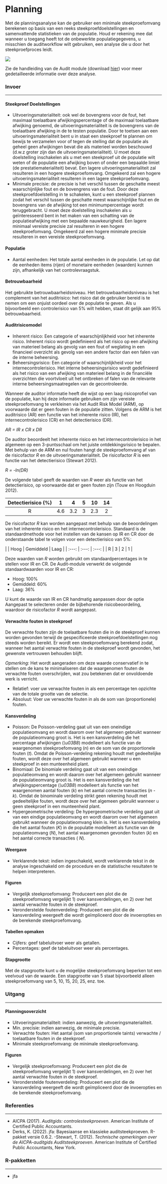 Planning
===

Met de planningsanalyse kan de gebruiker een minimale steekproefomvang berekenen op basis van een reeks steekproefdoelstellingen en samenvattende statistieken van de populatie. Houd er rekening mee dat wanneer u toegang heeft tot de onbewerkte populatiegegevens, u misschien de auditworkflow wilt gebruiken, een analyse die u door het steekproefproces leidt.

<img src="%HELP_FOLDER%/img/workflowPlanning.png" />

Zie de handleiding van de Audit module (download [hier](https://github.com/jasp-stats/jaspAudit/raw/master/man/manual.pdf)) voor meer gedetailleerde informatie over deze analyse.

### Invoer
---

#### Steekproef Doelstellingen
- Uitvoeringsmaterialiteit: ook wel de bovengrens voor de fout, het maximaal toelaatbare afwijkingspercentage of de maximaal toelaatbare afwijking genoemd, de uitvoeringsmaterialiteit is de bovengrens van de toelaatbare afwijking in de te testen populatie. Door te toetsen aan een uitvoeringsmaterialiteit bent u in staat een steekproef te plannen om bewijs te verzamelen voor of tegen de stelling dat de populatie als geheel geen afwijkingen bevat die als materieel worden beschouwd (d.w.z groter zijn dan de uitvoeringsmaterialiteit). U moet deze doelstelling inschakelen als u met een steekproef uit de populatie wilt weten of de populatie een afwijking boven of onder een bepaalde limiet (de prestatiematerialiteit) bevat. Een lagere uitvoeringsmaterialiteit zal resulteren in een hogere steekproefomvang. Omgekeerd zal een hogere uitvoeringsmaterialiteit resulteren in een lagere steekproefomvang.
- Minimale precisie: de precisie is het verschil tussen de geschatte meest waarschijnlijke fout en de bovengrens van de fout. Door deze steekproefdoelstelling in te schakelen, kunt u een steekproef plannen zodat het verschil tussen de geschatte meest waarschijnlijke fout en de bovengrens van de afwijking tot een minimumpercentage wordt teruggebracht. U moet deze doelstelling inschakelen als u geïnteresseerd bent in het maken van een schatting van de populatieafwijking met een bepaalde nauwkeurigheid. Een lagere minimaal vereiste precisie zal resulteren in een hogere steekproefomvang. Omgekeerd zal een hogere minimale precisie resulteren in een vereiste steekproefomvang.

#### Populatie
- Aantal eenheden: Het totale aantal eenheden in de populatie. Let op dat de eenheden items (rijen) of monetaire eenheden (waarden) kunnen zijn, afhankelijk van het controlevraagstuk.

#### Betrouwbaarheid
Het gebruikte betrouwbaarheidsniveau. Het betrouwbaarheidsniveau is het complement van het auditrisico: het risico dat de gebruiker bereid is te nemen om een ​​onjuist oordeel over de populatie te geven. Als u bijvoorbeeld een controlerisico van 5% wilt hebben, staat dit gelijk aan 95% betrouwbaarheid.

#### Auditrisicomodel
- Inherent risico: Een categorie of waarschijnlijkheid voor het inherente risico. Inherent risico wordt gedefinieerd als het risico op een afwijking van materieel belang als gevolg van een fout of weglating in een financieel overzicht als gevolg van een andere factor dan een falen van de interne beheersing.
- Beheersingsrisico: Een categorie of waarschijnlijkheid voor het internecontrolerisico. Het interne beheersingsrisico wordt gedefinieerd als het risico van een afwijking van materieel belang in de financiële overzichten die voortvloeit uit het ontbreken of falen van de relevante interne beheersingsmaatregelen van de gecontroleerde.

Wanneer de auditor informatie heeft die wijst op een laag risicoprofiel van de populatie, kan hij deze informatie gebruiken om zijn vereiste steekproefomvang te verkleinen via het Audit Risk Model (ARM), op voorwaarde dat er geen fouten in de populatie zitten. Volgens de ARM is het auditrisico (AR) een functie van het inherente risico (IR), het internecontrolerisico (CR) en het detectierisico (DR).

*AR = IR x CR x DR*

De auditor beoordeelt het inherente risico en het internecontrolerisico in het algemeen op een 3-puntsschaal om het juiste ontdekkingsrisico te bepalen. Met behulp van de ARM en nul fouten hangt de steekproefomvang af van de risicofactor *R* en de uitvoeringsmaterialiteit. De risicofactor *R* is een functie van het detectierisico (Stewart 2012).

*R = -ln(DR)*

De volgende tabel geeft de waarden van *R* weer als functie van het detectierisico, op voorwaarde dat er geen fouten zijn (Touw en Hoogduin 2012).

| Detectierisico (%) | 1 | 4 | 5 | 10 | 14 |
| :---: | :---: | :---: | :---: | :---: | :---: |
| R | 4.6 | 3.2 | 3 | 2.3 | 2 |

De risicofactor *R* kan worden aangepast met behulp van de beoordelingen van het inherente risico en het internecontrolerisico. Standaard is de standaardmethode voor het instellen van de kansen op IR en CR door de onderstaande tabel te volgen voor een detectierisico van 5%:

| | Hoog | Gemiddeld | Laag |
| :---: | :---: | :---: |
| R | 3 | 2 | 1 |

Deze waarden van *R* worden gebruikt om standaardpercentages in te stellen voor IR en CR. De Audit-module verwerkt de volgende standaardwaarden voor IR en CR:

- Hoog: 100%
- Gemiddeld: 60%
- Laag: 36%

U kunt de waarde van IR en CR handmatig aanpassen door de optie Aangepast te selecteren onder de bijbehorende risicobeoordeling, waardoor de risicofactor *R* wordt aangepast.

#### Verwachte fouten in steekproef
De verwachte fouten zijn de toelaatbare fouten die in de steekproef kunnen worden gevonden terwijl de gespecificeerde steekproefdoelstellingen nog steeds worden bereikt. Er wordt een steekproefomvang berekend zodat, wanneer het aantal verwachte fouten in de steekproef wordt gevonden, het gewenste vertrouwen behouden blijft.

*Opmerking:* Het wordt aangeraden om deze waarde conservatief in te stellen om de kans te minimaliseren dat de waargenomen fouten de verwachte fouten overschrijden, wat zou betekenen dat er onvoldoende werk is verricht.

- Relatief: voer uw verwachte fouten in als een percentage ten opzichte van de totale grootte van de selectie.
- Absoluut: Voer uw verwachte fouten in als de som van (proportionele) fouten.

#### Kansverdeling
- Poisson: De Poisson-verdeling gaat uit van een oneindige populatieomvang en wordt daarom over het algemeen gebruikt wanneer de populatieomvang groot is. Het is een kansverdeling die het percentage afwijkingen (*\u03B8*) modelleert als functie van de waargenomen steekproefomvang (*n*) en de som van de proportionele fouten (*t*). Omdat de Poisson-verdeling rekening houdt met gedeeltelijke fouten, wordt deze over het algemeen gebruikt wanneer u een steekproef in een munteenheid plant.
- Binomiaal: De binomiale verdeling gaat uit van een oneindige populatieomvang en wordt daarom over het algemeen gebruikt wanneer de populatieomvang groot is. Het is een kansverdeling die het afwijkingspercentage (*\u03B8*) modelleert als functie van het waargenomen aantal fouten (*k*) en het aantal correcte transacties (*n - k*). Omdat de binominale verdeling strikt geen rekening houdt met gedeeltelijke fouten, wordt deze over het algemeen gebruikt wanneer u geen steekproef in een munteenheid plant.
- Hypergeometrische verdeling: De hypergeometrische verdeling gaat uit van een eindige populatieomvang en wordt daarom over het algemeen gebruikt wanneer de populatieomvang klein is. Het is een kansverdeling die het aantal fouten (*K*) in de populatie modelleert als functie van de populatieomvang (*N*), het aantal waargenomen gevonden fouten (*k*) en het aantal correcte transacties ( *N*).

#### Weergave
- Verklarende tekst: indien ingeschakeld, wordt verklarende tekst in de analyse ingeschakeld om de procedure en de statistische resultaten te helpen interpreteren.

#### Figuren
- Vergelijk steekproefomvang: Produceert een plot die de steekproefomvang vergelijkt 1) over kansverdelingen, en 2) over het aantal verwachte fouten in de steekproef.
- Veronderstelde foutenverdeling: Produceert een plot die de kansverdeling weergeeft die wordt geïmpliceerd door de invoeropties en de berekende steekproefomvang.

#### Tabellen opmaken
- Cijfers: geef tabeluitvoer weer als getallen.
- Percentages: geef de tabeluitvoer weer als percentages.

#### Stapgrootte
Met de stapgrootte kunt u de mogelijke steekproefomvang beperken tot een veelvoud van de waarde. Een stapgrootte van 5 staat bijvoorbeeld alleen steekproefomvang van 5, 10, 15, 20, 25, enz. toe.

### Uitgang
---

#### Planningsoverzicht
- Uitvoeringsmaterialiteit: indien aanwezig, de uitvoeringsmaterialiteit.
- Min. precisie: indien aanwezig, de minimale precisie.
- Verwachte fouten: Het aantal (som van proportionele taints) verwachte / toelaatbare fouten in de steekproef.
- Minimale steekproefomvang: de minimale steekproefomvang.

#### Figuren
- Vergelijk steekproefomvang: Produceert een plot die de steekproefomvang vergelijkt 1) over kansverdelingen, en 2) over het aantal verwachte fouten in de steekproef.
- Veronderstelde foutenverdeling: Produceert een plot die de kansverdeling weergeeft die wordt geïmpliceerd door de invoeropties en de berekende steekproefomvang.

### Referenties
---
- AICPA (2017). <i>Auditgids: controlesteekproeven</i>. American Institute of Certified Public Accountants.
- Derks, K. (2022). jfa: Bayesiaanse en klassieke auditsteekproeven. R-pakket versie 0.6.2.
-Stewart, T. (2012). <i>Technische opmerkingen over de AICPA-auditgids Auditsteekproeven</i>. American Institute of Certified Public Accountants, New York.

### R-pakketten
---
- jfa